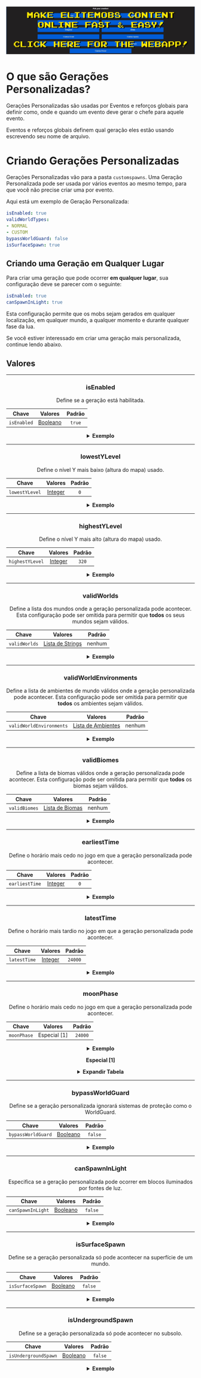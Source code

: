 [![webapp_banner.jpg](../../../img/wiki/webapp_banner.jpg)](https://magmaguy.com/webapp/webapp.html)

# O que são Gerações Personalizadas?

Gerações Personalizadas são usadas por Eventos e reforços globais para definir como, onde e quando um evento deve gerar o chefe para aquele evento.

Eventos e reforços globais definem qual geração eles estão usando escrevendo seu nome de arquivo.

# Criando Gerações Personalizadas

Gerações Personalizadas vão para a pasta `customspawns`. Uma Geração Personalizada pode ser usada por vários eventos ao mesmo tempo, para que você não precise criar uma por evento.

Aqui está um exemplo de Geração Personalizada:

```yaml
isEnabled: true
validWorldTypes:
- NORMAL
- CUSTOM
bypassWorldGuard: false
isSurfaceSpawn: true
```

## Criando uma Geração em Qualquer Lugar
Para criar uma geração que pode ocorrer **em qualquer lugar**, sua configuração deve se parecer com o seguinte:

```yml
isEnabled: true
canSpawnInLight: true
```
Esta configuração permite que os mobs sejam gerados em qualquer localização, em qualquer mundo, a qualquer momento e durante qualquer fase da lua.

Se você estiver interessado em criar uma geração mais personalizada, continue lendo abaixo.

## Valores

<div align="center">

***

### isEnabled

Define se a geração está habilitada.

| Chave       |       Valores        | Padrão |
|-----------|:-------------------:|:-------:|
| `isEnabled` | [Booleano](#boolean) | `true`  |

<details> 

<summary><b>Exemplo</b></summary>

<div align="left">

```yml
isEnabled: true
```

</div>

</details>

***

### lowestYLevel

Define o nível Y mais baixo (altura do mapa) usado.

| Chave       |       Valores        | Padrão |
|-----------|:-------------------:|:-------:|
| `lowestYLevel` | [Integer](#integer) |   `0`   |

<details> 

<summary><b>Exemplo</b></summary>

<div align="left">

```yml
lowestYLevel: 0
```

</div>

</details>

***

### highestYLevel

Define o nível Y mais alto (altura do mapa) usado.

| Chave       |       Valores        | Padrão |
|-----------|:-------------------:|:-------:|
| `highestYLevel` | [Integer](#integer) |  `320`  |

<details> 

<summary><b>Exemplo</b></summary>

<div align="left">

```yml
highestYLevel: 320
```

</div>

</details>

***

### validWorlds

Define a lista dos mundos onde a geração personalizada pode acontecer. Esta configuração pode ser omitida para permitir que **todos** os seus mundos sejam válidos.

| Chave       |           Valores            | Padrão |
|-----------|:---------------------------:|:-------:|
| `validWorlds` | [Lista de Strings](#string_list) |  nenhum   |

<details> 

<summary><b>Exemplo</b></summary>

<div align="left">

```yml
validWorlds:
- WORLD
- FUN_LAND
```

*Se você quiser que todos os seus mundos sejam válidos, basta não usar a configuração ou formatá-la assim:*

```yml
validWorlds: []
```

</div>

</details>

***

### validWorldEnvironments

Define a lista de ambientes de mundo válidos onde a geração personalizada pode acontecer. Esta configuração pode ser omitida para permitir que **todos** os ambientes sejam válidos.

| Chave       |           Valores            | Padrão |
|-----------|:---------------------------:|:-------:|
| `validWorldEnvironments` | [Lista de Ambientes](https://hub.spigotmc.org/javadocs/spigot/org/bukkit/WorldType.html) |  nenhum   |

<details> 

<summary><b>Exemplo</b></summary>

<div align="left">

```yml
validWorldEnvironments:
- FLAT
- LARGE_BIOMES
```

*Se você quiser que todos os ambientes sejam válidos, basta não usar a configuração ou formatá-la assim:*

```yml
validWorldEnvironments: []
```

</div>

</details>

***

### validBiomes

Define a lista de biomas válidos onde a geração personalizada pode acontecer. Esta configuração pode ser omitida para permitir que **todos** os biomas sejam válidos.

| Chave       |           Valores            | Padrão |
|-----------|:---------------------------:|:-------:|
| `validBiomes` | [Lista de Biomas](https://hub.spigotmc.org/javadocs/spigot/org/bukkit/block/Biome.html) |  nenhum   |

<details> 

<summary><b>Exemplo</b></summary>

<div align="left">

```yml
validBiomes:
- DESERT
- MUSHROOM_FIELDS
```

*Se você quiser que todos os ambientes sejam válidos, basta não usar a configuração ou formatá-la assim:*

```yml
validBiomes: []
```

</div>

</details>

***

### earliestTime

Define o horário mais cedo no jogo em que a geração personalizada pode acontecer.

| Chave       |           Valores            | Padrão |
|-----------|:---------------------------:|:-------:|
| `earliestTime` | [Integer](#integer) |   `0`   |

<details> 

<summary><b>Exemplo</b></summary>

<div align="left">

```yml
earliestTime: 0
```

</div>

</details>

***

### latestTime

Define o horário mais tardio no jogo em que a geração personalizada pode acontecer.

| Chave       |           Valores            | Padrão |
|-----------|:---------------------------:|:-------:|
| `latestTime` | [Integer](#integer) | `24000` |

<details> 

<summary><b>Exemplo</b></summary>

<div align="left">

```yml
latestTime: 24000
```

</div>

</details>

***

### moonPhase

Define o horário mais cedo no jogo em que a geração personalizada pode acontecer.

| Chave       |   Valores    | Padrão |
|-----------|:-----------:|:-------:|
| `moonPhase` | Especial [1] | `24000` |

<details> 

<summary><b>Exemplo</b></summary>

<div align="left">

```yml
moonPhase: 24000
```

</div>

</details>

**Especial [1]**

<details> 

<summary><b>Expandir Tabela</b></summary>

| Fase da Lua        | Pré-visualização  |
|-------------------|:--------:|
| `NEW_MOON`        |    🌑    |
| `WAXING_CRESCENT` |    🌒    |
| `FIRST_QUARTER`   |    🌓    |
| `WAXING_GIBBOUS`  |    🌔    |
| `FULL_MOON`       |    🌕    |
| `WANING_GIBBOUS`  |    🌖    |
| `WANING_CRESCENT` |    🌘    |

</details>

***

### bypassWorldGuard

Define se a geração personalizada ignorará sistemas de proteção como o WorldGuard.

| Chave       |           Valores            | Padrão |
|-----------|:---------------------------:|:-------:|
| `bypassWorldGuard` | [Booleano](#boolean) | `false` |

<details> 

<summary><b>Exemplo</b></summary>

<div align="left">

```yml
bypassWorldGuard: false
```

</div>

</details>

***

### canSpawnInLight

Especifica se a geração personalizada pode ocorrer em blocos iluminados por fontes de luz.

| Chave       |           Valores            | Padrão |
|-----------|:---------------------------:|:-------:|
| `canSpawnInLight` | [Booleano](#boolean) | `false` |

<details> 

<summary><b>Exemplo</b></summary>

<div align="left">

```yml
canSpawnInLight: false
```

</div>

</details>

***

### isSurfaceSpawn

Define se a geração personalizada só pode acontecer na superfície de um mundo.

| Chave       |           Valores            | Padrão |
|-----------|:---------------------------:|:-------:|
| `isSurfaceSpawn` | [Booleano](#boolean) | `false` |

<details> 

<summary><b>Exemplo</b></summary>

<div align="left">

```yml
isSurfaceSpawn: false
```

</div>

</details>

***

### isUndergroundSpawn

Define se a geração personalizada só pode acontecer no subsolo.

| Chave       |           Valores            | Padrão |
|-----------|:---------------------------:|:-------:|
| `isUndergroundSpawn` | [Booleano](#boolean) | `false` |

<details> 

<summary><b>Exemplo</b></summary>

<div align="left">

```yml
isUndergroundSpawn: false
```

</div>

</details>

</div>

